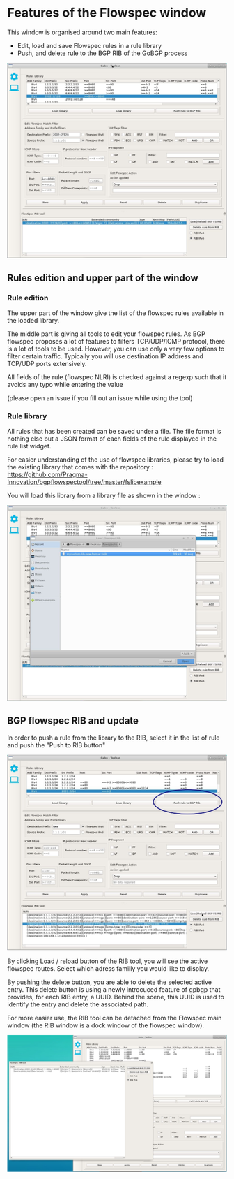 # Features of the Flowspec window 

This window is organised around two main features:
* Edit, load and save Flowspec rules in a rule library
* Push, and delete rule to the BGP RIB of the GoBGP process

![Flowspec Window](/docs/main-window.png.jpg)

## Rules edition and upper part of the window

### Rule edition

The upper part of the window give the list of the flowspec rules available in the loaded library. 

The middle part is giving all tools to edit your flowspec rules. As BGP flowspec proposes a lot of features to filters TCP/UDP/ICMP protocol, there is a lot of tools to be used. However, you can use only a very few options to filter certain traffic. Typically you will use destination IP address and TCP/UDP ports extensively.

All fields of the rule (flowspec NLRI) is checked against a regexp such that it avoids any typo while entering the value

(please open an issue if you fill out an issue while using the tool)

### Rule library

All rules that has been created can be saved under a file. The file format is nothing else but a JSON format of each fields of the rule displayed in the rule list widget.

For easier understanding of the use of flowspec libraries, please try to load the existing library that comes with the repository : https://github.com/Pragma-Innovation/bgpflowspectool/tree/master/fslibexample

You will load this library from a library file as shown in the window :

![Loading library](/docs/lib-select.png.jpg)

## BGP flowspec RIB and update

In order to push a rule from the library to the RIB, select it in the list of rule and push the "Push to RIB button"

![Flowspec push](/docs/push-rule-to-rib.jpeg)

By clicking Load / reload button of the RIB tool, you will see the active flowspec routes. Select which adress familly you would like to display.

By pushing the delete button, you are able to delete the selected active entry. This delete button is using a newly introcuced feature of gpbgp that provides, for each RIB entry, a UUID. Behind the scene, this UUID is used to identify the entry and delete the associated path.

For more easier use, the RIB tool can be detached from the Flowspec main window (the RIB window is a dock window of the flowspec window).

![Flowspec delete rib](/docs/dock-window.png.jpg)

